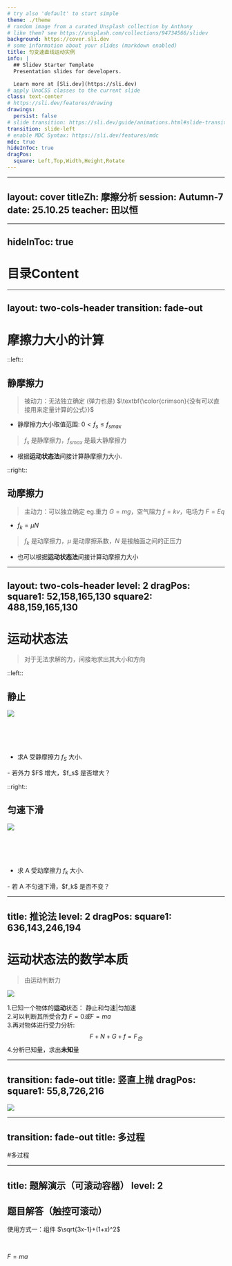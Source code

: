```yaml
---
# try also 'default' to start simple
theme: ./theme
# random image from a curated Unsplash collection by Anthony
# like them? see https://unsplash.com/collections/94734566/slidev
background: https://cover.sli.dev
# some information about your slides (markdown enabled)
title: 匀变速直线运动实例
info: |
  ## Slidev Starter Template
  Presentation slides for developers.

  Learn more at [Sli.dev](https://sli.dev)
# apply UnoCSS classes to the current slide
class: text-center
# https://sli.dev/features/drawing
drawings:
  persist: false
# slide transition: https://sli.dev/guide/animations.html#slide-transitions
transition: slide-left
# enable MDC Syntax: https://sli.dev/features/mdc
mdc: true
hideInToc: true
dragPos:
  square: Left,Top,Width,Height,Rotate
---
```


---
layout: cover
titleZh: 摩擦分析
session: Autumn-7
date: 25.10.25
teacher: 田以恒
---

---
hideInToc: true
---

# 目录Content

<Toc minDepth="1" maxDepth="2" />



---
layout: two-cols-header
transition: fade-out
---

# 摩擦力大小的计算
::left::
## 静摩擦力
> 被动力：无法独立确定 (弹力也是)
> $\textbf{\color{crimson}{没有可以直接用来定量计算的公式}}$


- 静摩擦力大小取值范围: $0<f_s\le f_{smax}$
> $f_s$ 是静摩擦力，$f_{smax}$ 是最大静摩擦力
- 根据**运动状态法**间接计算静摩擦力大小.


::right::
## 动摩擦力
> 主动力：可以独立确定
> eg.重力 $G=mg$，空气阻力 $f=kv$，电场力 $F=Eq$

- $f_k=\mu N$
> $f_k$ 是动摩擦力，$\mu$ 是动摩擦系数，$N$ 是接触面之间的正压力
- 也可以根据**运动状态法**间接计算动摩擦力大小

---
layout: two-cols-header
level: 2
dragPos:
  square1: 52,158,165,130
  square2: 488,159,165,130
---

# 运动状态法
>对于无法求解的力，间接地求出其大小和方向

::left::
## 静止
<img v-drag="'square1'" src="./files/1.png">
<br><br><br><br><br>

- 求A 受静摩擦力 $f_S$ 大小.
<Solution src="/files/1.md" maxHeight="15vh" />
- 若外力 $F$ 增大，$f_s$ 是否增大？


::right::
## 匀速下滑
<img v-drag="'square2'" src="./files/1-1.png">
<br><br><br><br><br>

- 求 A 受动摩擦力 $f_k$ 大小.
<Solution src="/files/1.md" maxHeight="15vh" />
- 若 A 不匀速下滑，$f_k$ 是否不变？

---
title: 推论法
level: 2
dragPos:
  square1: 636,143,246,194
---

# 运动状态法的数学本质
> 由运动判断力

<img v-drag="'square1'" src="./files/1.png">

1.已知一个物体的**运动**状态：  静止和匀速|匀加速  
2.可以判断其所受合**力** $F=0或F=ma$  
3.再对物体进行受力分析:  
$$F+N+G+f=F_合$$
4.分析已知量，求出**未知**量

---
transition: fade-out
title: 竖直上抛
dragPos:
  square1: 55,8,726,216
---

<img v-drag="'square1'" src="./files/2.png">

---
transition: fade-out
title: 多过程
---

#多过程
<SlidevGraph
  id="graph1"
  :items="[
    { name: 'foo', color: '#155' },
    { name: 'bar', color: '#551', from: ['foo'] },
  ]"
/>

---
title: 题解演示（可滚动容器）
level: 2
---

## 题目解答（触控可滚动）

使用方式一：组件
$\sqrt{3x-1}+(1+x)^2$
<Solution src="/files/9.27.md" maxHeight="25vh" />

<br>

$F=ma$
